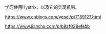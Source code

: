 学习使用Hystrix，以及它的实现机制。

https://www.cnblogs.com/yepei/p/7169127.html

https://www.jianshu.com/p/b9af028efebb